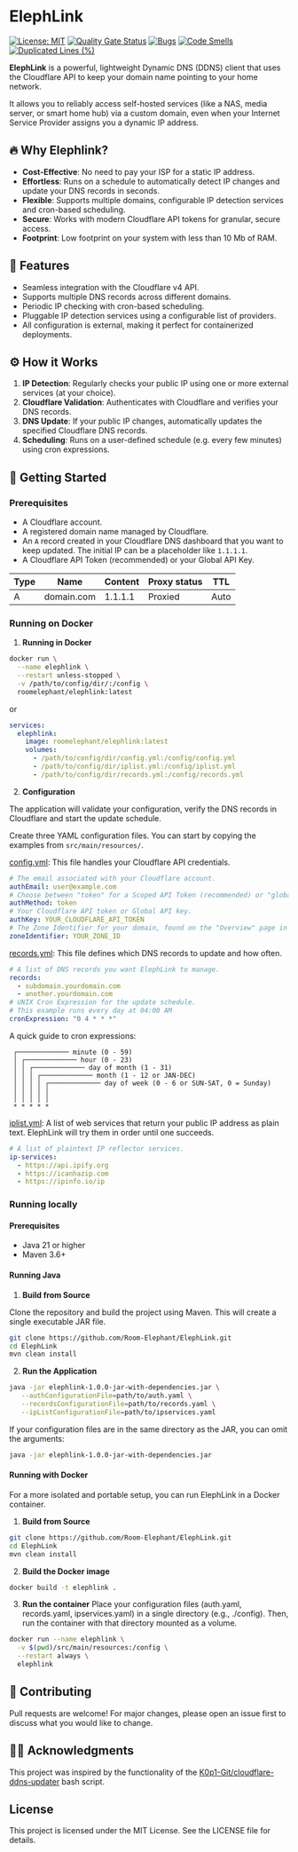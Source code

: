 # ElephLink
[![License: MIT](https://img.shields.io/badge/License-MIT-yellow.svg)](https://github.com/Room-Elephant/ElephLink/blob/main/LICENSE) [![Quality Gate Status](https://sonarcloud.io/api/project_badges/measure?project=Room-Elephant_ElephLink&metric=alert_status)](https://sonarcloud.io/summary/new_code?id=Room-Elephant_ElephLink) [![Bugs](https://sonarcloud.io/api/project_badges/measure?project=Room-Elephant_ElephLink&metric=bugs)](https://sonarcloud.io/summary/new_code?id=Room-Elephant_ElephLink) [![Code Smells](https://sonarcloud.io/api/project_badges/measure?project=Room-Elephant_ElephLink&metric=code_smells)](https://sonarcloud.io/summary/new_code?id=Room-Elephant_ElephLink) [![Duplicated Lines (%)](https://sonarcloud.io/api/project_badges/measure?project=Room-Elephant_ElephLink&metric=duplicated_lines_density)](https://sonarcloud.io/summary/new_code?id=Room-Elephant_ElephLink)

**ElephLink** is a powerful, lightweight Dynamic DNS (DDNS) client that uses the Cloudflare API to keep your domain name pointing to your home network.

It allows you to reliably access self-hosted services (like a NAS, media server, or smart home hub) via a custom domain, even when your Internet Service Provider assigns you a dynamic IP address.

## 🔥 Why Elephlink?
- **Cost-Effective**: No need to pay your ISP for a static IP address.
- **Effortless**: Runs on a schedule to automatically detect IP changes and update your DNS records in seconds.
- **Flexible**: Supports multiple domains, configurable IP detection services and cron-based scheduling.
- **Secure**: Works with modern Cloudflare API tokens for granular, secure access.
- **Footprint**: Low footprint on your system with less than 10 Mb of RAM.

## 🚀 Features
- Seamless integration with the Cloudflare v4 API.
- Supports multiple DNS records across different domains.
- Periodic IP checking with cron-based scheduling.
- Pluggable IP detection services using a configurable list of providers.
- All configuration is external, making it perfect for containerized deployments.

## ⚙️ How it Works
1. **IP Detection**: Regularly checks your public IP using one or more external services (at your choice).
2. **Cloudflare Validation**: Authenticates with Cloudflare and verifies your DNS records.
3. **DNS Update**: If your public IP changes, automatically updates the specified Cloudflare DNS records.
4. **Scheduling**: Runs on a user-defined schedule (e.g. every few minutes) using cron expressions.

## 🏃 Getting Started

### Prerequisites
- A Cloudflare account.
- A registered domain name managed by Cloudflare.
- An `A` record created in your Cloudflare DNS dashboard that you want to keep updated. The initial IP can be a placeholder like `1.1.1.1`.
- A Cloudflare API Token (recommended) or your Global API Key.

| Type | Name       | Content | Proxy status | TTL  | 
|------|------------|---------|--------------|------|
| A    | domain.com | 1.1.1.1 | Proxied      | Auto |

### Running on Docker

1. **Running in Docker**
```bash
docker run \
  --name elephlink \
  --restart unless-stopped \
  -v /path/to/config/dir/:/config \
  roomelephant/elephlink:latest
```
or
```yml
services:
  elephlink:
    image: roomelephant/elephlink:latest
    volumes:
      - /path/to/config/dir/config.yml:/config/config.yml
      - /path/to/config/dir/iplist.yml:/config/iplist.yml
      - /path/to/config/dir/records.yml:/config/records.yml
```
2. **Configuration**

The application will validate your configuration, verify the DNS records in Cloudflare and start the update schedule.

Create three YAML configuration files. You can start by copying the examples from `src/main/resources/`.

[config.yml](https://github.com/Room-Elephant/ElephLink/blob/main/src/main/resources/config.yml): This file handles your Cloudflare API credentials.
```yml
# The email associated with your Cloudflare account.
authEmail: user@example.com
# Choose between "token" for a Scoped API Token (recommended) or "global" for a Global API Key.
authMethod: token
# Your Cloudflare API token or Global API key.
authKey: YOUR_CLOUDFLARE_API_TOKEN
# The Zone Identifier for your domain, found on the "Overview" page in the Cloudflare dashboard.
zoneIdentifier: YOUR_ZONE_ID
```
[records.yml](https://github.com/Room-Elephant/ElephLink/blob/main/src/main/resources/records.yml): This file defines which DNS records to update and how often.
```yml
# A list of DNS records you want ElephLink to manage.
records:
  - subdomain.yourdomain.com
  - another.yourdomain.com
# UNIX Cron Expression for the update schedule.
# This example runs every day at 04:00 AM
cronExpression: "0 4 * * *" 
```
A quick guide to cron expressions:
```
 ┌───────────── minute (0 - 59)
 │ ┌───────────── hour (0 - 23)
 │ │ ┌───────────── day of month (1 - 31)
 │ │ │ ┌───────────── month (1 - 12 or JAN-DEC)
 │ │ │ │ ┌───────────── day of week (0 - 6 or SUN-SAT, 0 = Sunday)
 │ │ │ │ │
 │ │ │ │ │
 * * * * *
```

[iplist.yml](https://github.com/Room-Elephant/ElephLink/blob/main/src/main/resources/iplist.yml): A list of web services that return your public IP address as plain text. ElephLink will try them in order until one succeeds.
```yml
# A list of plaintext IP reflector services.
ip-services:
  - https://api.ipify.org
  - https://icanhazip.com
  - https://ipinfo.io/ip
```

### Running locally

#### Prerequisites

- Java 21 or higher
- Maven 3.6+

#### Running Java

1. **Build from Source**

Clone the repository and build the project using Maven. This will create a single executable JAR file.
```bash
git clone https://github.com/Room-Elephant/ElephLink.git
cd ElephLink
mvn clean install
```

2. **Run the Application**
```bash
java -jar elephlink-1.0.0-jar-with-dependencies.jar \
   --authConfigurationFile=path/to/auth.yaml \
   --recordsConfigurationFile=path/to/records.yaml \
   --ipListConfigurationFile=path/to/ipservices.yaml
```
If your configuration files are in the same directory as the JAR, you can omit the arguments:
```bash
java -jar elephlink-1.0.0-jar-with-dependencies.jar
```

#### Running with Docker
For a more isolated and portable setup, you can run ElephLink in a Docker container.

1. **Build from Source**
```bash
git clone https://github.com/Room-Elephant/ElephLink.git
cd ElephLink
mvn clean install
```

2. **Build the Docker image**
```bash
docker build -t elephlink .
```

3. **Run the container**
Place your configuration files (auth.yaml, records.yaml, ipservices.yaml) in a single directory (e.g., ./config). Then, run the container with that directory mounted as a volume.
```bash
docker run --name elephlink \
  -v $(pwd)/src/main/resources:/config \
  --restart always \
  elephlink
```

## 🤝 Contributing
Pull requests are welcome! For major changes, please open an issue first to discuss what you would like to change.

## 🙇‍♂️ Acknowledgments
This project was inspired by the functionality of the [K0p1-Git/cloudflare-ddns-updater](https://github.com/K0p1-Git/cloudflare-ddns-updater) bash script.

## License
This project is licensed under the MIT License. See the LICENSE file for details.

